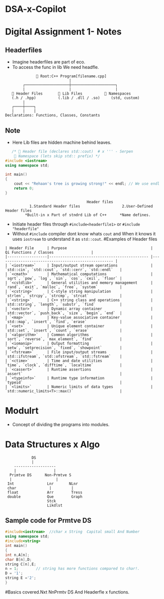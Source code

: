 # DSA-x-Copilot
# Digital Assignment 1- Notes
## Headerfiles
* Imagine headerfiles are part of eco.
* To access the func in lib We need headfle.
```
              🌲 Root:C++ Program[filename.cpp]
                             |
        ┌────────────────────┼────────────────────┐
        |                    |                    |
   📜 Header Files       🧰 Lib Files          🧠 Namespaces
   (.h / .hpp)          (.lib / .dll / .so)     (std, custom)
        |
   ┌────┼────┐
   |    |    |
Declarations: Functions, Classes, Constants
```
## Note
* Here Lib files are hidden machine behind leaves.
```C++
   /* 📜 Header file (declares std::cout)  # x ''' - Serpen
    🧠 Namespace (lets skip std:: prefix) */
#include <iostream>
using namespace std;     
                    
int main()
{
    cout << "Rehaan's tree is growing strong!" << endl; // We use endl for cout not for cin.
    return 0;
}
```
```
                                     Header files
           1.Standard Header files                   2.User-Defined Header files
         *Built-in x Part of stndrd Lib of C++      *Name defines.
```
* Initiate header files through ``#include<headerfile1>`` or ``#include "headerfile"``
* Without ``#include`` compiler dont know whats ``cout`` and When it knows it uses ``iostream`` to understand it as ``std::cout``.
#Examples of Header files
```
| Header File      | Purpose                                      |             Qi Functions / Classes                 |
|------------------|--------------------------------------------- |---------------------------------------------------- |
| `<iostream>`     | Input/output stream operations               | `std::cin`, `std::cout`, `std::cerr`, `std::endl`   |
| `<cmath>`        | Mathematical computations                    | `sqrt`, `pow`, `log`, `sin`, `cos`, `ceil`, `floor` |
| `<cstdlib>`      | General utilities and memory management      | `rand`, `exit`, `malloc`, `free`, `system`          |
| `<cstring>`      | C-style string manipulation                  | `strlen`, `strcpy`, `strcmp`, `strcat`              |
| `<string>`       | C++ string class and operations              | `std::string`, `length`, `substr`, `find`           |
| `<vector>`       | Dynamic array container                      | `std::vector`, `push_back`, `size`, `begin`, `end`  |
| `<map>`          | Key-value associative container              | `std::map`, `insert`, `find`, `erase`               |
| `<set>`          | Unique element container                     | `std::set`, `insert`, `count`, `erase`              |
| `<algorithm>`    | Common algorithms                            | `sort`, `reverse`, `max_element`, `find`            |
| `<iomanip>`      | Output formatting                            | `setw`, `setprecision`, `fixed`, `showpoint`        |
| `<fstream>`      | File input/output streams                    | `std::ifstream`, `std::ofstream`, `std::fstream`    |
| `<ctime>`        | Time and date utilities                      | `time`, `clock`, `difftime`, `localtime`            |
| `<cassert>`      | Runtime assertions                           | `assert`                                            |
| `<typeinfo>`     | Runtime type information                     | `typeid`                                            |
| `<limits>`       | Numeric limits of data types                 | `std::numeric_limits<T>::max()`                     |
```
# Modulrt
* Concept of dividing the programs into modules.
# Data Structures x Algo
```
            DS
            |
    -------------------
    |                 |
  Primtve DS      Non-Prmtve S
  |                    |
 Int               Lnr       NLnr
 char               |         |
 float             Arr        Tress
 double            Que        Graph
                   Stck
                   Likdlst
```
## Sample code for Prmtve DS
```C++
#include<iostream>  //char x String  Capital small And Number 
using namespace std;
#include<string>
int main()
{
int n,A[n];
char B[n],D;
string C[n],E;
n = 1;        // string has more functions compared to char!.
D = '1';
string E ='2';
}
```
#Basics covered.Nxt NnPrmtv DS And Headerfle x functions.

  



